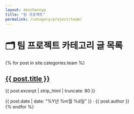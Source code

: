 ```yaml
---
layout: devchannyp
title: "팀 프로젝트"
permalink: /category/project/team/
---
```


<h1>🗂️ 팀 프로젝트 카테고리 글 목록</h1>

<main class="main-grid">
  <section class="articles">
    {% for post in site.categories.team %}
      <div class="card post-card" data-category="{{ post.categories | join: ' ' }}">
        <div class="card-thumbnail" style="background-image: url('{{ post.thumbnail | default: '/assets/img/default.png' }}')"></div>
        <div class="card-content">
          <h2><a href="{{ post.url }}">{{ post.title }}</a></h2>
          <p>{{ post.excerpt | strip_html | truncate: 80 }}</p>
          <div class="card-meta">{{ post.date | date: "%Y년 %m월 %d일" }} · {{ post.author }}</div>
        </div>
      </div>
    {% endfor %}
  </section>
</main>
